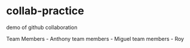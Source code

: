 # collab-practice
demo of github collaboration

Team Members - Anthony
team members - Miguel
team members - Roy 


